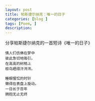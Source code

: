 ```yaml
---
layout: post
title: 帕斯捷尔纳克：唯一的日子
categories: [blog ]
tags: [Poem, ]
description:  
---
```


分享帕斯捷尔纳克的一首短诗《唯一的日子》


    情人们仿佛在梦中
    彼此急切地吸引。
    在高高的树梢上 
    椋鸟晒得汗涔涔。 
    
    睡眼惺忪的时针 
    懒得在表盘上旋动。
    一日长于百年 
    拥抱无止无终